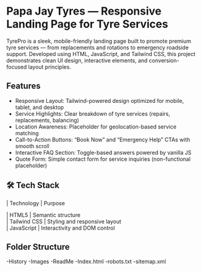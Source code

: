 # Papa Jay Tyres — Responsive Landing Page for Tyre Services

TyrePro is a sleek, mobile-friendly landing page built to promote premium tyre services — from replacements and rotations to emergency roadside support. Developed using HTML, JavaScript, and Tailwind CSS, this project demonstrates clean UI design, interactive elements, and conversion-focused layout principles.


##  Features

- Responsive Layout: Tailwind-powered design optimized for mobile, tablet, and desktop
- Service Highlights: Clear breakdown of tyre services (repairs, replacements, balancing)
- Location Awareness: Placeholder for geolocation-based service matching
- Call-to-Action Buttons: “Book Now” and “Emergency Help” CTAs with smooth scroll
- Interactive FAQ Section: Toggle-based answers powered by vanilla JS
- Quote Form: Simple contact form for service inquiries (non-functional placeholder)


## 🛠 Tech Stack

| Technology     | Purpose                        

| HTML5          | Semantic structure             
| Tailwind CSS   | Styling and responsive layout  
| JavaScript     | Interactivity and DOM control  


## Folder Structure
-History
-Images
-ReadMe
-Index.html
-robots.txt
-sitemap.xml
